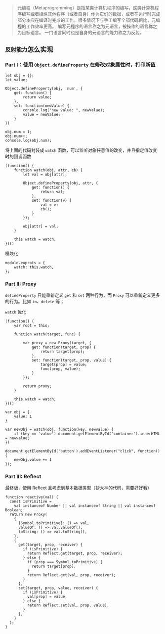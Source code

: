 > 元编程（Metaprogramming）是指某类计算机程序的编写，这类计算机程序编写或者操纵其他程序（或者自身）作为它们的数据，或者在运行时完成部分本应在编译时完成的工作。很多情况下与手工编写全部代码相比，元编程的工作效率更高。
编写元程序的语言称之为元语言，被操作的语言称之为目标语言。
一门语言同时也是自身的元语言的能力称之为反射。

## `反射能力`怎么实现

### Part I：使用 `Object.defineProperty` 在修改对象属性时，打印新值
```
let obj = {};
let value;

Object.defineProperty(obj, 'num', {
    get: function() {
        return value;
    },
    set: function(newValue) {
        console.log("new value: ", newValue);
        value = newValue;
    }
})

obj.num = 1;
obj.num++;
console.log(obj.num);
```
将上面的代码封装成 `watch` 函数，可以监听对象任意值的改变，并且指定值改变时的回调函数
```
(function() {
    function watch(obj, attr, cb) {
        let val = obj[attr];

        Object.defineProperty(obj, attr, {
            get: function() {
                return val;
            },
            set: function(v) {
                val = v;
                cb();
            }
        });

        obj[attr] = val;
    }

    this.watch = watch;
})()
```
模块化
```
module.exprots = {
    watch: this.watch,
};
```

### Part II: Proxy
`defineProperty` 只能重新定义 `get` 和 `set` 两种行为，而 `Proxy` 可以重新定义更多的行为。比如 `in`、`delete` 等；

`watch` 优化
```
(function() {
    var root = this;

    function watch(target, func) {

        var proxy = new Proxy(target, {
            get: function(target, prop) {
                return target[prop];
            },
            set: function(target, prop, value) {
                target[prop] = value;
                func(prop, value);
            }
        });

        return proxy;
    }

    this.watch = watch;
})()

var obj = {
    value: 1
}

var newObj = watch(obj, function(key, newvalue) {
    if (key == 'value') document.getElementById('container').innerHTML = newvalue;
})

document.getElementById('button').addEventListener("click", function() {
    newObj.value += 1
});
```

### Part III: Reflect
最终版，使用 Reflect 且考虑到基本数据类型（抄大神的代码，需要好好看）
```
function reactive(val) {
  const isPrimitive =
    val instanceof Number || val instanceof String || val instanceof Boolean;
  return new Proxy(
    {
      [Symbol.toPrimitive]: () => val,
      valueOf: () => val.valueOf(),
      toString: () => val.toString(),
    },
    {
      get(target, prop, receiver) {
        if (isPrimitive) {
          return Reflect.get(target, prop, receiver);
        } else {
          if (prop === Symbol.toPrimitive) {
            return target[prop];
          }
          return Reflect.get(val, prop, receiver);
        }
      },
      set(target, prop, value, receiver) {
        if (isPrimitive) {
          val[prop] = value;
        } else {
          return Reflect.set(val, prop, value);
        }
      },
    }
  );
}
```

